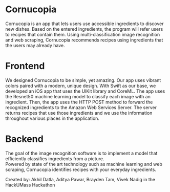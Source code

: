# Cornucopia
Cornucopia is an app that lets users use accessible ingredients to discover new dishes. Based on the entered ingredients, the program will refer users to recipes that contain them. Using multi-classification image recognition and web scraping, Cornucopia recommends recipes using ingredients that the users may already have.

# Frontend
We designed Cornucopia to be simple, yet amazing. Our app uses vibrant colors paired with a modern, unique design. With Swift as our base, we developed an iOS app that uses the UIKit library and CoreML. The app uses the Resnet50 machine learning model to classify each image with an ingredient. Then, the app uses the HTTP POST method to forward the recognized ingredients to the Amazon Web Services Server. The server returns recipes that use those ingredients and we use the information throughout various places in the application.

# Backend
The goal of the image recognition software is to implement a model that efficiently classifies ingredients from a picture.   
Powered by state of the art technology such as machine learning and web scraping, Cornucopia identifies recipes with your everyday ingredients.

Created by: Akhil Datla, Aditya Pawar, Brayden Tam, Vivek Nadig in the HackUMass Hackathon
